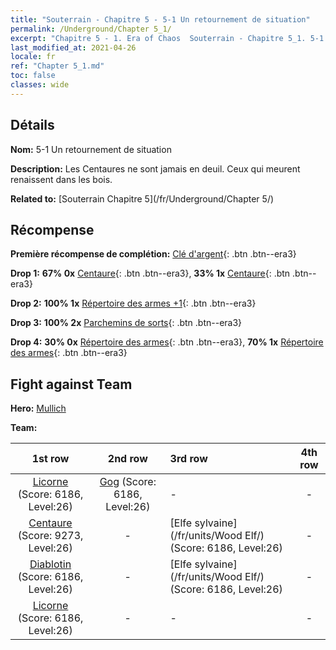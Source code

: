 ```yaml
---
title: "Souterrain - Chapitre 5 - 5-1 Un retournement de situation"
permalink: /Underground/Chapter 5_1/
excerpt: "Chapitre 5 - 1. Era of Chaos  Souterrain - Chapitre 5_1. 5-1 Un retournement de situation"
last_modified_at: 2021-04-26
locale: fr
ref: "Chapter 5_1.md"
toc: false
classes: wide
---
```


## Détails

 **Nom:** 5-1 Un retournement de situation

 **Description:** Les Centaures ne sont jamais en deuil. Ceux qui meurent renaissent dans les bois.

 **Related to:** [Souterrain Chapitre 5](/fr/Underground/Chapter 5/)

## Récompense

 **Première récompense de complétion:** [Clé d'argent](/ItemsFR/con_693/){: .btn .btn--era3}

 **Drop 1:** **67% 0x** [Centaure](/ItemsFR/unt_199/){: .btn .btn--era3}, **33% 1x** [Centaure](/ItemsFR/unt_199/){: .btn .btn--era3}

 **Drop 2:** **100% 1x** [Répertoire des armes +1](/ItemsFR/mat_25/){: .btn .btn--era3}

 **Drop 3:** **100% 2x** [Parchemins de sorts](/ItemsFR/con_694/){: .btn .btn--era3}

 **Drop 4:** **30% 0x** [Répertoire des armes](/ItemsFR/mat_18/){: .btn .btn--era3}, **70% 1x** [Répertoire des armes](/ItemsFR/mat_18/){: .btn .btn--era3}


## Fight against Team
 **Hero:** [Mullich](/fr/heroes/Mullich/)

 **Team:**


  | 1st row | 2nd row | 3rd row | 4th row |
  |:----:|:----:|:----|:----:|
  | [Licorne](/fr/units/Unicorn/) (Score: 6186, Level:26)  | [Gog](/fr/units/Gog/) (Score: 6186, Level:26)  | - | - |
  | [Centaure](/fr/units/Centaur/) (Score: 9273, Level:26)  | - | [Elfe sylvaine](/fr/units/Wood Elf/) (Score: 6186, Level:26)  | - |
  | [Diablotin](/fr/units/Imp/) (Score: 6186, Level:26)  | - | [Elfe sylvaine](/fr/units/Wood Elf/) (Score: 6186, Level:26)  | - |
  | [Licorne](/fr/units/Unicorn/) (Score: 6186, Level:26)  | - | - | - |


